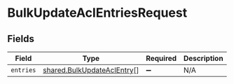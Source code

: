 # BulkUpdateAclEntriesRequest


## Fields

| Field                                                                    | Type                                                                     | Required                                                                 | Description                                                              |
| ------------------------------------------------------------------------ | ------------------------------------------------------------------------ | ------------------------------------------------------------------------ | ------------------------------------------------------------------------ |
| `entries`                                                                | [shared.BulkUpdateAclEntry](../../models/shared/bulkupdateaclentry.md)[] | :heavy_minus_sign:                                                       | N/A                                                                      |